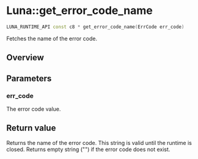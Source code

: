 # Luna::get_error_code_name

```c++
LUNA_RUNTIME_API const c8 * get_error_code_name(ErrCode err_code)
```

Fetches the name of the error code. 

## Overview


## Parameters
### err_code
The error code value. 

## Return value
Returns the name of the error code. This string is valid until the runtime is closed. Returns empty string ("") if the error code does not exist. 

